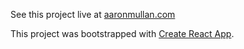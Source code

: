 See this project live at [aaronmullan.com](https://aaronmullan.com/)

This project was bootstrapped with [Create React App](https://github.com/facebook/create-react-app).